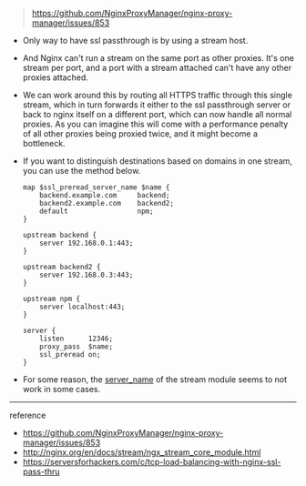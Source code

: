 > <https://github.com/NginxProxyManager/nginx-proxy-manager/issues/853>

- Only way to have ssl passthrough is by using a stream host.

- And Nginx can't run a stream on the same port as other proxies. It's one stream per port, and a port with a stream attached can't have any other proxies attached.

- We can work around this by routing all HTTPS traffic through this single stream, which in turn forwards it either to the ssl passthrough server or back to nginx itself on a different port, which can now handle all normal proxies. As you can imagine this will come with a performance penalty of all other proxies being proxied twice, and it might become a bottleneck.

- If you want to distinguish destinations based on domains in one stream, you can use the method below.

    ```
    map $ssl_preread_server_name $name {
        backend.example.com     backend;
        backend2.example.com    backend2;
        default                 npm;
    }

    upstream backend {
        server 192.168.0.1:443;
    }

    upstream backend2 {
        server 192.168.0.3:443;
    }

    upstream npm {
        server localhost:443;
    }

    server {
        listen      12346;
        proxy_pass  $name;
        ssl_preread on;
    }
    ```

- For some reason, the [server_name](http://nginx.org/en/docs/stream/ngx_stream_core_module.html#server_name) of the stream module seems to not work in some cases.

----
reference

- <https://github.com/NginxProxyManager/nginx-proxy-manager/issues/853>
- <http://nginx.org/en/docs/stream/ngx_stream_core_module.html>
- <https://serversforhackers.com/c/tcp-load-balancing-with-nginx-ssl-pass-thru>

